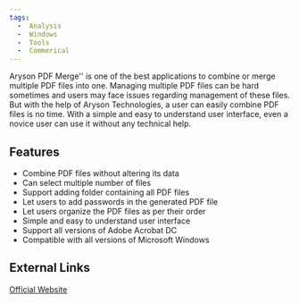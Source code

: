 ```yaml
---
tags:
  -  Analysis
  -  Windows
  -  Tools
  -  Commerical
---
```

Aryson PDF Merge'' is one of the best applications to combine or merge
multiple PDF files into one. Managing multiple PDF files can be hard
sometimes and users may face issues regarding management of these files.
But with the help of Aryson Technologies, a user can easily combine PDF
files is no time. With a simple and easy to understand user interface,
even a novice user can use it without any technical help.

## Features

- Combine PDF files without altering its data
- Can select multiple number of files
- Support adding folder containing all PDF files
- Let users to add passwords in the generated PDF file
- Let users organize the PDF files as per their order
- Simple and easy to understand user interface
- Support all versions of Adobe Acrobat DC
- Compatible with all versions of Microsoft Windows

## External Links

[Official Website](http://www.arysontechnologies.com/pdf-merge.html)